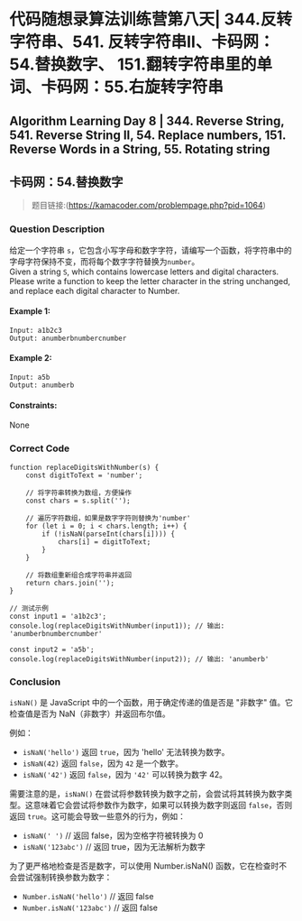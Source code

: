 # 代码随想录算法训练营第八天| 344.反转字符串、541. 反转字符串II、卡码网：54.替换数字、 151.翻转字符串里的单词、卡码网：55.右旋转字符串
## Algorithm Learning Day 8 | 344. Reverse String, 541. Reverse String II, 54. Replace numbers, 151. Reverse Words in a String, 55. Rotating string

## 卡码网：54.替换数字
> 题目链接:(https://kamacoder.com/problempage.php?pid=1064)

### Question Description
给定一个字符串 `s`，它包含小写字母和数字字符，请编写一个函数，将字符串中的字母字符保持不变，而将每个数字字符替换为`number`。<br>
Given a string `S`, which contains lowercase letters and digital characters. Please write a function to keep the letter character in the string unchanged, and replace each digital character to Number.<br>
#### Example 1:
```
Input: a1b2c3
Output: anumberbnumbercnumber
```
#### Example 2:
```
Input: a5b
Output: anumberb
```
#### Constraints:
None

### Correct Code
```
function replaceDigitsWithNumber(s) {
    const digitToText = 'number';

    // 将字符串转换为数组，方便操作
    const chars = s.split('');

    // 遍历字符数组，如果是数字字符则替换为'number'
    for (let i = 0; i < chars.length; i++) {
        if (!isNaN(parseInt(chars[i]))) {
            chars[i] = digitToText;
        }
    }

    // 将数组重新组合成字符串并返回
    return chars.join('');
}

// 测试示例
const input1 = 'a1b2c3';
console.log(replaceDigitsWithNumber(input1)); // 输出: 'anumberbnumbercnumber'

const input2 = 'a5b';
console.log(replaceDigitsWithNumber(input2)); // 输出: 'anumberb'
```

### Conclusion
`isNaN()` 是 JavaScript 中的一个函数，用于确定传递的值是否是 "非数字" 值。它检查值是否为 NaN（非数字）并返回布尔值。

例如：
  - `isNaN('hello')` 返回 `true`，因为 'hello' 无法转换为数字。
  - `isNaN(42)` 返回 `false`，因为 `42` 是一个数字。
  - `isNaN('42')` 返回 `false`，因为 `'42'` 可以转换为数字 42。<br>

需要注意的是，`isNaN()` 在尝试将参数转换为数字之前，会尝试将其转换为数字类型。这意味着它会尝试将参数作为数字，如果可以转换为数字则返回 `false`，否则返回 `true`。这可能会导致一些意外的行为，例如：

  - `isNaN(' ')` // 返回 false，因为空格字符被转换为 0
  - `isNaN('123abc')` // 返回 true，因为无法解析为数字

为了更严格地检查是否是数字，可以使用 Number.isNaN() 函数，它在检查时不会尝试强制转换参数为数字：

  - `Number.isNaN('hello')` // 返回 false
  - `Number.isNaN('123abc')` // 返回 false
